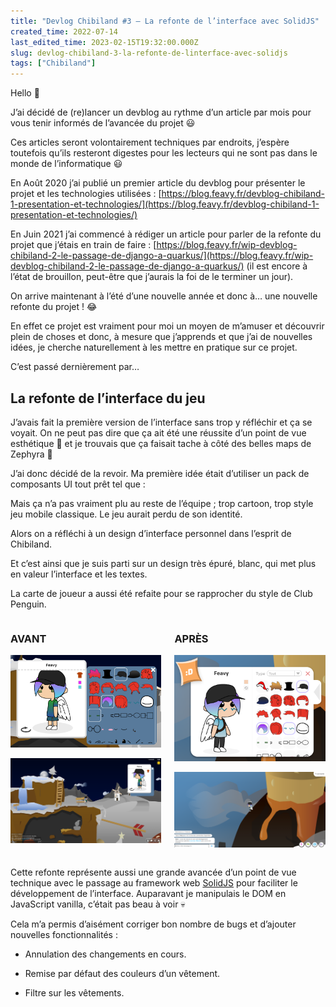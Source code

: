 ```yaml
---
title: "Devlog Chibiland #3 — La refonte de l’interface avec SolidJS"
created_time: 2022-07-14
last_edited_time: 2023-02-15T19:32:00.000Z
slug: devlog-chibiland-3-la-refonte-de-linterface-avec-solidjs
tags: ["Chibiland"]
---
```

Hello 👋

J’ai décidé de (re)lancer un devblog au rythme d’un article par mois pour vous tenir informés de l’avancée du projet 😃

Ces articles seront volontairement techniques par endroits, j’espère toutefois qu’ils resteront digestes pour les lecteurs qui ne sont pas dans le monde de l’informatique 😃

En Août 2020 j’ai publié un premier article du devblog pour présenter le projet et les technologies utilisées : [https://blog.feavy.fr/devblog-chibiland-1-presentation-et-technologies/](https://blog.feavy.fr/devblog-chibiland-1-presentation-et-technologies/)

En Juin 2021 j’ai commencé à rédiger un article pour parler de la refonte du projet que j’étais en train de faire : [https://blog.feavy.fr/wip-devblog-chibiland-2-le-passage-de-django-a-quarkus/](https://blog.feavy.fr/wip-devblog-chibiland-2-le-passage-de-django-a-quarkus/) (il est encore à l’état de brouillon, peut-être que j’aurais la foi de le terminer un jour).

On arrive maintenant à l’été d’une nouvelle année et donc à… une nouvelle refonte du projet ! 😂

En effet ce projet est vraiment pour moi un moyen de m’amuser et découvrir plein de choses et donc, à mesure que j’apprends et que j’ai de nouvelles idées, je cherche naturellement à les mettre en pratique sur ce projet.

C’est passé dernièrement par…

## La refonte de l’interface du jeu

J’avais fait la première version de l’interface sans trop y réfléchir et ça se voyait. On ne peut pas dire que ça ait été une réussite d’un point de vue esthétique 😬 et je trouvais que ça faisait tache à côté des belles maps de Zephyra 🥺

J’ai donc décidé de la revoir. Ma première idée était d’utiliser un pack de composants UI tout prêt tel que :

<LinkPreview caption="" url="https://assetstore.unity.com/packages/2d/gui/cartoon-gui-pack-48850"/>

Mais ça n’a pas vraiment plu au reste de l’équipe ; trop cartoon, trop style jeu mobile classique. Le jeu aurait perdu de son identité.

Alors on a réfléchi à un design d’interface personnel dans l’esprit de Chibiland.

Et c’est ainsi que je suis parti sur un design très épuré, blanc, qui met plus en valeur l’interface et les textes.

La carte de joueur a aussi été refaite pour se rapprocher du style de Club Penguin.

<div class="columns">
<div class="column">

### AVANT

![image](./images/5bf20421-f6f1-467e-86dd-b6dd7e2e8136.png)

![image](./images/6bf3e1c9-b871-4c18-b91a-edb22d3607b9.png)

</div>
<div class="column">

### APRÈS

![image](./images/d8ec94c8-69f2-4958-92ea-a08314c3cdeb.png)

![image](./images/7ecfd4da-74ee-4511-b432-cb3731a2c93a.png)

</div>
</div>

Cette refonte représente aussi une grande avancée d’un point de vue technique avec le passage au framework web [SolidJS](https://www.solidjs.com/) pour faciliter le développement de l’interface. Auparavant je manipulais le DOM en JavaScript vanilla, c’était pas beau à voir 💀

Cela m’a permis d’aisément corriger bon nombre de bugs et d’ajouter nouvelles fonctionnalités :

* Annulation des changements en cours.

* Remise par défaut des couleurs d’un vêtement.

* Filtre sur les vêtements.
